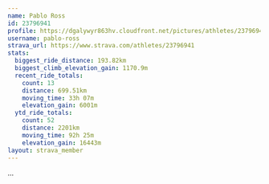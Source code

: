 ```yaml
---
name: Pablo Ross
id: 23796941
profile: https://dgalywyr863hv.cloudfront.net/pictures/athletes/23796941/14615399/1/large.jpg
username: pablo-ross
strava_url: https://www.strava.com/athletes/23796941
stats:
  biggest_ride_distance: 193.82km
  biggest_climb_elevation_gain: 1170.9m
  recent_ride_totals:
    count: 13
    distance: 699.51km
    moving_time: 33h 07m
    elevation_gain: 6001m
  ytd_ride_totals:
    count: 52
    distance: 2201km
    moving_time: 92h 25m
    elevation_gain: 16443m
layout: strava_member
--- 
```

...

